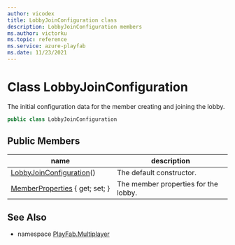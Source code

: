 ```yaml
---
author: vicodex
title: LobbyJoinConfiguration class
description: LobbyJoinConfiguration members
ms.author: victorku
ms.topic: reference
ms.service: azure-playfab
ms.date: 11/23/2021
---
```


# Class LobbyJoinConfiguration

The initial configuration data for the member creating and joining the lobby.

```csharp
public class LobbyJoinConfiguration
```

## Public Members

| name | description |
| --- | --- |
| [LobbyJoinConfiguration](LobbyJoinConfiguration/LobbyJoinConfiguration.md)() | The default constructor. |
| [MemberProperties](LobbyJoinConfiguration/MemberProperties.md) { get; set; } | The member properties for the lobby. |

## See Also

* namespace [PlayFab.Multiplayer](../PlayFabMultiplayerSDK.md)
